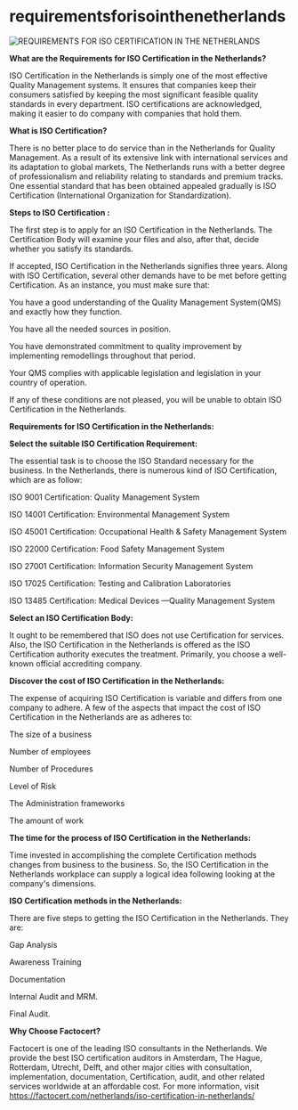 # requirementsforisointhenetherlands

![REQUIREMENTS FOR ISO CERTIFICATION IN THE NETHERLANDS](https://user-images.githubusercontent.com/89084770/163805760-fa3d2089-c266-4ff3-859f-e2c8fd66862a.png)

**What are the Requirements for ISO Certification in the Netherlands?**

ISO Certification in the Netherlands is simply one of the most effective Quality Management systems. It ensures that companies keep their consumers satisfied by keeping the most significant feasible quality standards in every department. ISO certifications are acknowledged, making it easier to do company with companies that hold them.

**What is ISO Certification?**

There is no better place to do service than in the Netherlands for Quality Management. As a result of its extensive link with international services and its adaptation to global markets, The Netherlands runs with a better degree of professionalism and reliability relating to standards and premium tracks. One essential standard that has been obtained appealed gradually is ISO Certification (International Organization for Standardization).

**Steps to ISO Certification :**

The first step is to apply for an ISO Certification in the Netherlands. The Certification Body will examine your files and also, after that, decide whether you satisfy its standards.

If accepted, ISO Certification in the Netherlands signifies three years. Along with ISO Certification, several other demands have to be met before getting Certification. As an instance, you must make sure that:

You have a good understanding of the Quality Management System(QMS) and exactly how they function.

You have all the needed sources in position.

You have demonstrated commitment to quality improvement by implementing remodellings throughout that period.

Your QMS complies with applicable legislation and legislation in your country of operation.

If any of these conditions are not pleased, you will be unable to obtain ISO Certification in the Netherlands.

**Requirements for ISO Certification in the Netherlands:**

**Select the suitable ISO Certification Requirement:**

The essential task is to choose the ISO Standard necessary for the business. In the Netherlands, there is numerous kind of ISO Certification, which are as follow:

ISO 9001 Certification: Quality Management System

ISO 14001 Certification: Environmental Management System

ISO 45001 Certification: Occupational Health & Safety Management System

ISO 22000 Certification: Food Safety Management System

ISO 27001 Certification: Information Security Management System

ISO 17025 Certification: Testing and Calibration Laboratories

ISO 13485 Certification: Medical Devices —Quality Management System

**Select an ISO Certification Body:**

It ought to be remembered that ISO does not use Certification for services. Also, the ISO Certification in the Netherlands is offered as the ISO Certification authority executes the treatment. Primarily, you choose a well-known official accrediting company.

**Discover the cost of ISO Certification in the Netherlands:**

The expense of acquiring ISO Certification is variable and differs from one company to adhere. A few of the aspects that impact the cost of ISO Certification in the Netherlands are as adheres to:

 The size of a business
 
Number of employees

 Number of Procedures
 
 Level of Risk
 
 The Administration frameworks
 
 The amount of work

**The time for the process of ISO Certification in the Netherlands:**

Time invested in accomplishing the complete Certification methods changes from business to the business. So, the ISO Certification in the Netherlands workplace can supply a logical idea following looking at the company's dimensions.

**ISO Certification methods in the Netherlands:**

There are five steps to getting the ISO Certification in the Netherlands. They are:

Gap Analysis

Awareness Training

Documentation

Internal Audit and MRM.

Final Audit.

**Why Choose Factocert?**

Factocert is one of the leading ISO consultants in the Netherlands. We provide the best ISO certification auditors in Amsterdam, The Hague, Rotterdam, Utrecht, Delft, and other major cities with consultation, implementation, documentation, Certification, audit, and other related services worldwide at an affordable cost. For more information, visit <a href="url">https://factocert.com/netherlands/iso-certification-in-netherlands/</a>
